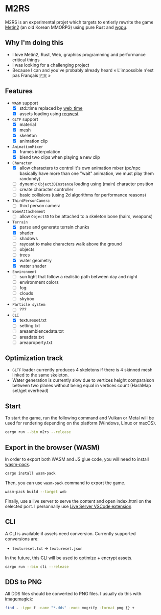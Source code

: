 # M2RS

M2RS is an experimental projet which targets to entierly rewrite the game [Metin2](https://fr.wikipedia.org/wiki/Metin2) (an old Korean MMORPG) using pure Rust and [wgpu](https://github.com/gfx-rs/wgpu).

## Why I'm doing this

- I love Metin2, Rust, Web, graphics programming and performance critical things
- I was looking for a challenging project
- Because I can and you've probably already heard « L'impossible n'est pas Français 🇫🇷 »

## Features
- `WASM` support
  - [x] std::time replaced by [web_time](https://docs.rs/web-time/latest/web_time/) 
  - [x] assets loading using [reqwest](https://docs.rs/reqwest/latest/reqwest/) 
- `GLTF` support
  - [x] material
  - [x] mesh
  - [x] skeleton
  - [x] animation clip
- `AnimationMixer`
  - [x] frames interpolation
  - [x] blend two clips when playing a new clip
- `Character`
  - [x] allow characters to control it's own animation mixer (pc/npc basically have more than one "wait" animation, we must play them randomly)
  - [ ] dynamic `Object3DInstance` loading using (main) character position
  - [ ] create character controller
  - [ ] basic collisions (using 2d algorithms for performance reasons)
- `ThirdPersonCamera`
  - [ ] third person camera
- `BoneAttachement`
  - [ ] allow `Object3D` to be attached to a skeleton bone (hairs, weapons)
- `Terrain`
  - [x] parse and generate terrain chunks
  - [x] shader
  - [ ] shadows
  - [ ] raycast to make characters walk above the ground
  - [ ] objects
  - [ ] trees
  - [x] water geometry
  - [x] water shader
- `Environment`
  - [ ] sun light that follow a realistic path between day and night 
  - [ ] environment colors
  - [ ] fog
  - [ ] clouds
  - [ ] skybox
- `Particle system`
  - [ ] ???

- `CLI`
  - [x] textureset.txt
  - [ ] setting.txt
  - [ ] areaambiencedata.txt
  - [ ] areadata.txt
  - [ ] areaproperty.txt

## Optimization track
- `GLTF` loader currently produces 4 skeletons if there is 4 skinned mesh linked to the same skeleton.
- Water generation is currently slow due to vertices height comparaison between two planes without being equal in vertices count (HashMap set/get overhead)

## Start

To start the game, run the following command and Vulkan or Metal will be used for rendering depending on the platform (Windows, Linux or macOS).

```bash
cargo run --bin m2rs --release
```

## Export in the browser (WASM)

In order to export both WASM and JS glue code, you will need to install [wasm-pack](https://github.com/rustwasm/wasm-pack).

```bash
cargo install wasm-pack
```

Then, you can use `wasm-pack` command to export the game.

```bash
wasm-pack build --target web
```

Finally, use a live server to serve the content and open index.html on the selected port. I personnally use [Live Server VSCode extension](https://marketplace.visualstudio.com/items?itemName=ritwickdey.LiveServer).


## CLI

A CLI is available if assets need conversion. Currently supported conversions are:
- `textureset.txt` -> `textureset.json`

In the future, this CLI will be used to optimize + encrypt assets.

```bash
cargo run --bin cli --release
```

## DDS to PNG
All DDS files should be converted to PNG files. I usually do this with [imagemagick](https://imagemagick.org/):
```bash
find . -type f -name "*.dds" -exec mogrify -format png {} +
```